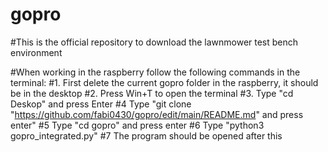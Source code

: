 # gopro

#This is the official repository to download the lawnmower test bench environment

#When working in the raspberry follow the following commands in the terminal:
#1. First delete the current gopro folder in the raspberry, it should be in the desktop
#2. Press Win+T to open the terminal
#3. Type "cd Deskop" and press Enter
#4 Type "git clone "https://github.com/fabi0430/gopro/edit/main/README.md" and press enter"
#5 Type "cd gopro" and press enter
#6 Type "python3 gopro_integrated.py"
#7 The program should be opened after this
